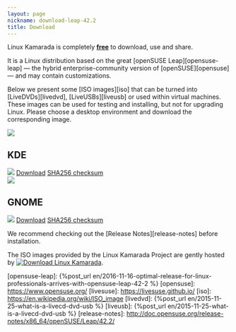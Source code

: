 ```yaml
---
layout: page
nickname: download-leap-42.2
title: Download
---
```


Linux Kamarada is completely [**free**][free-software] to download, use and share.

It is a Linux distribution based on the great [openSUSE Leap][opensuse-leap] — the hybrid enterprise-community version of [openSUSE][opensuse] — and may contain customizations.

<!--If you are looking for Live images for openSUSE, visit the [LiveSUSE Project][livesuse].-->

Below we present some [ISO images][iso] that can be turned into [LiveDVDs][livedvd], [LiveUSBs][liveusb] or used within virtual machines. These images can be used for testing and installing, but not for upgrading Linux. Please choose a desktop environment and download the corresponding image.

<div class="row">
    <div class="col-sm-6">
        <div class="row">
            <div class="col-xs-2 col-sm-3">
                <img src="/assets/icons/breeze/apps/48/kdeapp.png">
            </div>
            <div class="col-xs-10 col-sm-9">
                <h2>KDE</h2>
            </div>
        </div>
        <div class="row">
            <div class="col-xs-12">
                <img src="/files/2017/07/screenshot-kde-42.2.jpg" class="center-block img-fluid">
                <a href="https://sourceforge.net/projects/kamarada/files/distribution/leap/42.2/Linux-Kamarada-42.2-KDE-Live.x86_64-20170717.iso/download" class="btn btn-primary center-block">Download</a>
                <a href="https://sourceforge.net/projects/kamarada/files/distribution/leap/42.2/Linux-Kamarada-42.2-KDE-Live.x86_64-20170717.iso.sha256/download" class="btn btn-default center-block">SHA256 checksum</a>
            </div>
        </div>
    </div>
    <div class="col-sm-6">
        <div class="row">
            <div class="col-xs-2 col-sm-3">
                <img src="/assets/icons/gnome/48x48/places/start-here.png">
            </div>
            <div class="col-xs-10 col-sm-9">
                <h2>GNOME</h2>
            </div>
        </div>
        <div class="row">
            <div class="col-xs-12">
                <img src="/files/2017/07/screenshot-gnome-42.2.jpg" class="center-block img-fluid">
                <a href="https://sourceforge.net/projects/kamarada/files/distribution/leap/42.2/Linux-Kamarada-42.2-GNOME-Live.x86_64-20170717.iso/download" class="btn btn-primary center-block">Download</a>
                <a href="https://sourceforge.net/projects/kamarada/files/distribution/leap/42.2/Linux-Kamarada-42.2-GNOME-Live.x86_64-20170717.iso.sha256/download" class="btn btn-default center-block">SHA256 checksum</a>
            </div>
        </div>
    </div>
</div>

We recommend checking out the [Release Notes][release-notes] before installation.

<p>The ISO images provided by the Linux Kamarada Project are gently hosted by <a href="https://sourceforge.net/p/kamarada/" rel="nofollow"><img alt="Download Linux Kamarada" src="https://sourceforge.net/sflogo.php?type=10&group_id=2301355"></a>.</p>

[free-software]:    https://www.gnu.org/philosophy/free-sw.en.html
[opensuse-leap]:    {%post_url en/2016-11-16-optimal-release-for-linux-professionals-arrives-with-opensuse-leap-42-2 %}
[opensuse]:         https://www.opensuse.org/
[livesuse]:         https://livesuse.github.io/
[iso]:              https://en.wikipedia.org/wiki/ISO_image
[livedvd]:          {%post_url en/2015-11-25-what-is-a-livecd-dvd-usb %}
[liveusb]:          {%post_url en/2015-11-25-what-is-a-livecd-dvd-usb %}
[release-notes]:    http://doc.opensuse.org/release-notes/x86_64/openSUSE/Leap/42.2/

